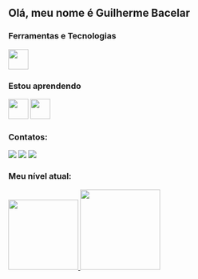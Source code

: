 ## Olá, meu nome é Guilherme Bacelar

### Ferramentas e Tecnologias

<img src="https://cdn.jsdelivr.net/gh/devicons/devicon/icons/git/git-original.svg" width="40" height="40"/>

### Estou aprendendo

<img src="https://cdn.jsdelivr.net/gh/devicons/devicon/icons/java/java-original.svg" width="40" height="40"/> <img src="https://cdn.jsdelivr.net/gh/devicons/devicon/icons/linux/linux-original.svg" width="40" height="40"/>

### Contatos:

<div>
<a href="https://instagram.com/bacelarguilherme7" target="_blank"><img src="https://img.shields.io/badge/-Instagram-%23E4405F?style=for-the-badge&logo=instagram&logoColor=white" target="(https://www.instagram.com/bacelarguilherme7/)"></a>
<a href = "mailto:bacelarguilherme7@gmail.com"><img src="https://img.shields.io/badge/Gmail-D14836?style=for-the-badge&logo=gmail&logoColor=white" target="_blank"></a>
<a href="https://www.linkedin.com/in/guilherme-bacelar-5a8846217" target="_blank"><img src="https://img.shields.io/badge/-LinkedIn-%230077B5?style=for-the-badge&logo=linkedin&logoColor=white" target="[_blank](https://www.linkedin.com/in/guilherme-bacelar-5a8846217/)"></a>   
</div>

### Meu nível atual:

<div>
<a href="https://github.com/Bacelar263">
<img height="140em" src="https://github-readme-stats.vercel.app/api/top-langs/?username=Bacelar263&layout=compact&langs_count=7&theme=dracula"/>
<img height="160em" src="https://github-readme-stats.vercel.app/api?username=Bacelar263&show_icons=true&theme=dracula&include_all_commits=true&count_private=true"/>
</div>
